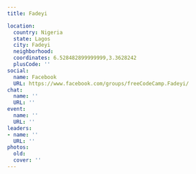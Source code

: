 ```yaml
---
title: Fadeyi

location:
  country: Nigeria
  state: Lagos
  city: Fadeyi
  neighborhood: 
  coordinates: 6.528482899999999,3.3628242
  plusCode: ''
social:
  name: Facebook
  URL: https://www.facebook.com/groups/freeCodeCamp.Fadeyi/
chat:
  name: ''
  URL: ''
event:
  name: ''
  URL: ''
leaders:
- name: ''
  URL: ''
photos:
  old: 
  cover: ''
---
```

